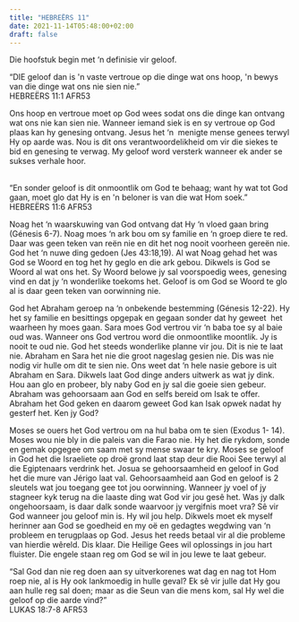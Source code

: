 ```yaml
---
title: "HEBREËRS 11"
date: 2021-11-14T05:48:00+02:00
draft: false
---
```

<html>
 <head></head>
 <body>
  <p>Die hoofstuk begin met ‘n definisie vir geloof.</p>
  <p>“DIE geloof dan is 'n vaste vertroue op die dinge wat ons hoop, 'n bewys van die dinge wat ons nie sien nie.”<br>‭‭HEBREËRS‬ ‭11:1‬ ‭AFR53‬‬ &nbsp;</p>
  <p>Ons hoop en vertroue moet op God wees sodat ons die dinge kan ontvang wat ons nie kan sien nie. Wanneer iemand siek is en sy vertroue op God plaas kan hy genesing ontvang. Jesus het ‘n &nbsp;menigte mense genees terwyl Hy op aarde was. Nou is dit ons verantwoordelikheid om vir die siekes te bid en genesing te verwag. My geloof word versterk wanneer ek ander se sukses verhale hoor.</p>
  <p><br>“En sonder geloof is dit onmoontlik om God te behaag; want hy wat tot God gaan, moet glo dat Hy is en 'n beloner is van die wat Hom soek.”<br>‭‭HEBREËRS‬ ‭11:6‬ ‭AFR53‬‬ &nbsp;</p>
  <p>Noag het ‘n waarskuwing van God ontvang dat Hy ‘n vloed gaan bring (Génesis 6-7). Noag moes ‘n ark bou om sy familie en ‘n groep diere te red. Daar was geen teken van reën nie en dit het nog nooit voorheen gereën nie. God het ‘n nuwe ding gedoen (Jes 43:18,19). Al wat Noag gehad het was God se Woord en tog het hy geglo en die ark gebou. Dikwels is God se Woord al wat ons het. Sy Woord belowe jy sal voorspoedig wees, genesing vind en dat jy ‘n wonderlike toekoms het. Geloof is om God se Woord te glo al is daar geen teken van oorwinning nie.</p>
  <p>God het Abraham geroep na ‘n onbekende bestemming (Génesis 12-22). Hy het sy familie en besittings opgepak en gegaan sonder dat hy geweet &nbsp;het waarheen hy moes gaan. Sara moes God vertrou vir ‘n baba toe sy al baie oud was. Wanneer ons God vertrou word die onmoontlike moontlik. Jy is nooit te oud nie. God het steeds wonderlike planne vir jou. Dit is nie te laat nie. Abraham en Sara het nie die groot nageslag gesien nie. Dis was nie nodig vir hulle om dit te sien nie. Ons weet dat ‘n hele nasie gebore is uit Abraham en Sara. Dikwels laat God dinge anders uitwerk as wat jy dink. Hou aan glo en probeer, bly naby God en jy sal die goeie sien gebeur. Abraham was gehoorsaam aan God en selfs bereid om Isak te offer. Abraham het God geken en daarom geweet God kan Isak opwek nadat hy gesterf het. Ken jy God?</p>
  <p>Moses se ouers het God vertrou om na hul baba om te sien (Exodus 1- 14). Moses wou nie bly in die paleis van die Farao nie. Hy het die rykdom, sonde en gemak opgegee om saam met sy mense swaar te kry. Moses se geloof in God het die Israeliete op droë grond laat stap deur die Rooi See terwyl al die Egiptenaars verdrink het. Josua se gehoorsaamheid en geloof in God het die mure van Jérigo laat val. Gehoorsaamheid aan God en geloof is 2 sleutels wat jou toegang gee tot jou oorwinning. Wanneer jy voel of jy stagneer kyk terug na die laaste ding wat God vir jou gesê het. Was jy dalk ongehoorsaam, is daar dalk sonde waarvoor jy vergifnis moet vra? Sê vir God wanneer jou geloof min is. Hy wil jou help. Dikwels moet ek myself herinner aan God se goedheid en my oë en gedagtes wegdwing van ‘n probleem en terugplaas op God. Jesus het reeds betaal vir al die probleme van hierdie wêreld. Dis klaar. Die Heilige Gees wil oplossings in jou hart fluister. Die engele staan reg om God se wil in jou lewe te laat gebeur.</p>
  <p>“Sal God dan nie reg doen aan sy uitverkorenes wat dag en nag tot Hom roep nie, al is Hy ook lankmoedig in hulle geval? Ek sê vir julle dat Hy gou aan hulle reg sal doen; maar as die Seun van die mens kom, sal Hy wel die geloof op die aarde vind?”<br>‭‭LUKAS‬ ‭18:7-8‬ ‭AFR53‬‬<br>&nbsp;</p>
 </body>
</html>